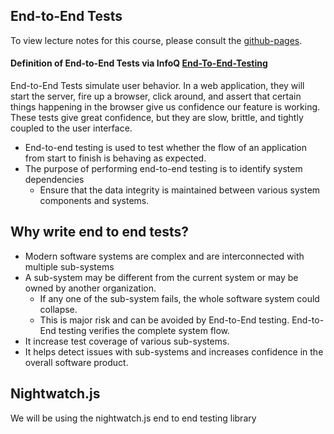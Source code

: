 ## End-to-End Tests

To view lecture notes for this course, please consult the [github-pages](https://code-craftsmanship-saturdays.github.io/software-testing).

#### Definition of End-to-End Tests via InfoQ [End-To-End-Testing](https://www.infoq.com/articles/balancing-unit-and-end-to-end-tests)
End-to-End Tests simulate user behavior. In a web application, they will start the server, fire up a browser, click around, and assert that certain things happening in the browser give us confidence our feature is working. These tests give great confidence, but they are slow, brittle, and tightly coupled to the user interface.

* End-to-end testing is used to test whether the flow of an application from start to finish is behaving as expected.
* The purpose of performing end-to-end testing is to identify system dependencies
    * Ensure that the data integrity is maintained between various system components and systems.

## Why write end to end tests?

* Modern software systems are complex and are interconnected with multiple sub-systems
* A sub-system may be different from the current system or may be owned by another organization.
    * If any one of the sub-system fails, the whole software system could collapse.
    * This is major risk and can be avoided by End-to-End testing. End-to-End testing verifies the complete system flow.
* It increase test coverage of various sub-systems.
* It helps detect issues with sub-systems and increases confidence in the overall software product.

## Nightwatch.js

We will be using the nightwatch.js end to end testing library



